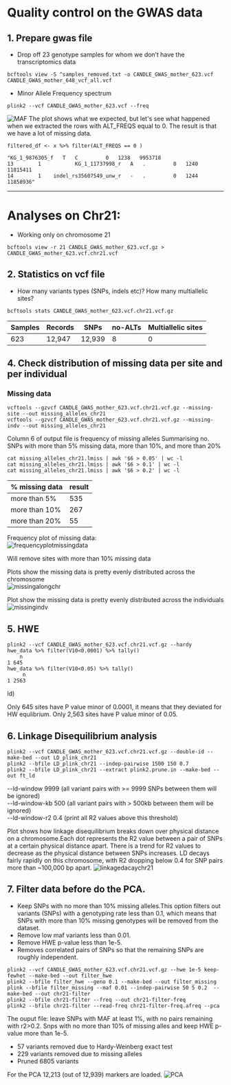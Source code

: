 # Quality control on the GWAS data

## 1. Prepare gwas file

*  Drop off 23 genotype samples for whom we don’t have the transcriptomics data

```
bcftools view -S ^samples_removed.txt -o CANDLE_GWAS_mother_623.vcf CANDLE_GWAS_mother_648_vcf_all.vcf
```

*  Minor Allele Frequency spectrum

```
plink2 --vcf CANDLE_GWAS_mother_623.vcf --freq
```
![MAF](https://github.com/Flavia95/CANDLE/assets/52487106/5225ba3a-4dd2-4bf0-862a-04e3050baa99)
The plot shows what we expected, but let's see what happened when we extracted the rows with ALT_FREQS equal to 0. The result is that we have a lot of missing data.
```
filtered_df <- x %>% filter(ALT_FREQS == 0 )

"KG_1_9876305_f   T   C         0   1238   9953718
13        1           KG_1_11737998_r   A   .         0   1240  11815411
14        1    indel_rs35607549_unw_r   -   .         0   1244  11858936"
```
---

# Analyses on Chr21:

* Working only on chromosome 21

```
bcftools view -r 21 CANDLE_GWAS_mother_623.vcf.gz > CANDLE_GWAS_mother_623.vcf.chr21.vcf
```
## 2. Statistics on vcf file

* How many variants types (SNPs, indels etc)? How many multiallelic sites?

```
bcftools stats CANDLE_GWAS_mother_623.vcf.chr21.vcf.gz
```

Samples           | Records |SNPs | no-ALTs | Multiallelic sites       
--------------| ----|---------|---------|------
623| 12,947 |  12,939 |8| 0 | 


## 4. Check distribution of missing data per site and per individual

### Missing data 

```
vcftools --gzvcf CANDLE_GWAS_mother_623.vcf.chr21.vcf.gz --missing-site --out missing_alleles_chr21
vcftools --gzvcf CANDLE_GWAS_mother_623.vcf.chr21.vcf.gz --missing-indv --out missing_alleles_chr21
```

Column 6 of output file is frequency of missing alleles 
Summarising no. SNPs with more than 5% missing data, more than 10%, and more than 20%

```
cat missing_alleles_chr21.lmiss | awk '$6 > 0.05' | wc -l
cat missing_alleles_chr21.lmiss | awk '$6 > 0.1' | wc -l
cat missing_alleles_chr21.lmiss | awk '$6 > 0.2' | wc -l
```
% missing data           |   result|    
--------------| ----|
more than 5% | 535 |
more than 10% | 267 | 
more than 20% | 55 |

Frequency plot of missing data:  
![frequencyplotmissingdata](https://github.com/Flavia95/CANDLE/assets/52487106/777f73cb-fe06-4c82-94a2-591b2e458dae)

Will remove sites with more than 10% missing data

Plots show the missing data is pretty evenly distributed across the chromosome  
![missingalongchr](https://github.com/Flavia95/CANDLE/assets/52487106/0beb0ac0-7f0c-44e6-841b-81b2ba3bcefe)

Plot show the missing data is pretty evenly distributed across the individuals
![missingindv](https://github.com/Flavia95/CANDLE/assets/52487106/81f62103-d442-4c2c-948d-8ef402c1f6bf)


## 5. HWE
```
plink2 --vcf CANDLE_GWAS_mother_623.vcf.chr21.vcf.gz --hardy
hwe_data %>% filter(V10<0.0001) %>% tally()
    n
1 645
hwe_data %>% filter(V10<0.05) %>% tally()
     n
1 2563
```
ld)  

Only 645 sites have P value minor of 0.0001, it means that they deviated for HW equlibrium. Only 2,563 sites have P value minor of 0.05.

## 6. Linkage Disequilibrium analysis

```
plink2 --vcf CANDLE_GWAS_mother_623.vcf.chr21.vcf.gz --double-id --make-bed --out LD_plink_chr21
plink2 --bfile LD_plink_chr21 --indep-pairwise 1500 150 0.7
plink2 --bfile LD_plink_chr21 --extract plink2.prune.in --make-bed --out ft_ld

```
--ld-window 9999 (all variant pairs with >= 9999 SNPs between them will be ignored)  
--ld-window-kb 500 (all variant pairs with > 500kb between them will be ignored)  
--ld-window-r2 0.4 (print all R2 values above this threshold)  

Plot shows how linkage disequilibrium breaks down over physical distance on a chromosome.Each dot represents the R2 value between a pair of SNPs at a certain physical distance apart.
There is a trend for R2 values to decrease as the physical distance between SNPs increases. LD decays fairly rapidly on this chromosome, with R2 dropping below 0.4 for SNP pairs more than ~100,000 bp apart.
![linkagedacaychr21](https://github.com/Flavia95/CANDLE/assets/52487106/8111f198-8e02-47a1-a8d1-c41db2c38b67)

## 7. Filter data before do the PCA. 

* Keep SNPs with no more than 10% missing alleles.This option filters out variants (SNPs) with a genotyping rate less than 0.1, which means that SNPs with more than 10% missing genotypes will be removed from the dataset.
* Remove low maf variants less than 0.01. 
* Remove HWE p-value less than 1e-5.
* Removes correlated pairs of SNPs so that the remaining SNPs are roughly independent.
```
plink2 --vcf CANDLE_GWAS_mother_623.vcf.chr21.vcf.gz --hwe 1e-5 keep-fewhet --make-bed --out filter_hwe
plink2 --bfile filter_hwe --geno 0.1 --make-bed --out filter_missing
plink --bfile filter_missing --maf 0.01 --indep-pairwise 50 5 0.2  --make-bed --out chr21-filter
plink2 --bfile chr21-filter --freq --out chr21-filter-freq
plink2 --bfile chr21-filter --read-freq chr21-filter-freq.afreq --pca
```
The ouput file: leave SNPs with MAF at least 1%, with no pairs remaining with r2>0.2. Snps with no more than 10% of missing alles and keep HWE p-value more than 1e-5.
- 57 variants removed due to Hardy-Weinberg exact test
- 229 variants removed due to missing alleles
- Pruned 6805 variants

For the PCA 12,213 (out of 12,939) markers are loaded.
![PCA](https://github.com/Flavia95/CANDLE/assets/52487106/6819856c-f6e8-4b72-9f68-185cda8977ac)



